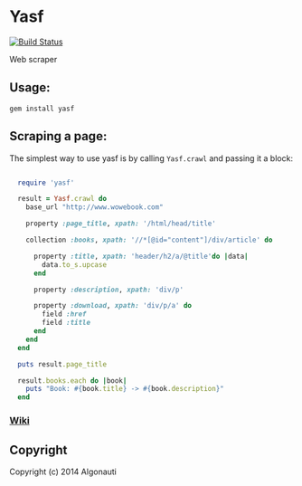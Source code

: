 # Yasf
[![Build Status](https://travis-ci.org/algonauti/yasf.svg?branch=master)](https://travis-ci.org/algonauti/yasf)

Web scraper

## Usage:

``gem install yasf``


## Scraping a page:

The simplest way to use yasf is by calling ``Yasf.crawl`` and passing it a block:

```ruby

  require 'yasf'

  result = Yasf.crawl do
    base_url "http://www.wowebook.com"

    property :page_title, xpath: '/html/head/title'

    collection :books, xpath: '//*[@id="content"]/div/article' do

      property :title, xpath: 'header/h2/a/@title'do |data|
        data.to_s.upcase
      end

      property :description, xpath: 'div/p'

      property :download, xpath: 'div/p/a' do
        field :href
        field :title
      end
    end
  end

  puts result.page_title

  result.books.each do |book|
    puts "Book: #{book.title} -> #{book.description}"
  end

```

### [Wiki](http://github.com/algonauti/yasf/wiki)

## Copyright

Copyright (c) 2014 Algonauti
